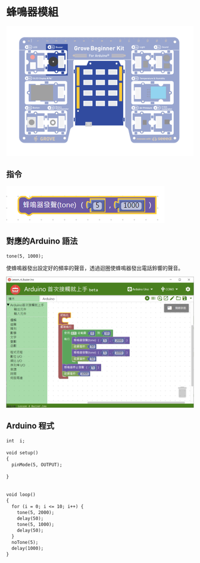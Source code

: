 # 蜂鳴器模組



![](../../../.gitbook/assets/2%20%2820%29.png)

## **指令**

![](../../../.gitbook/assets/lesson_4_buzzer2%20%281%29.png)

## **對應的**Arduino 語法

```text
tone(5, 1000);
```

使蜂鳴器發出設定好的頻率的聲音，透過迴圈使蜂鳴器發出電話鈴響的聲音。

![](../../../.gitbook/assets/image%20%283%29.png)

## Arduino 程式

```text
int  i;

void setup()
{
  pinMode(5, OUTPUT);

}


void loop()
{
  for (i = 0; i <= 10; i++) {
    tone(5, 2000);
    delay(50);
    tone(5, 1000);
    delay(50);
  }
  noTone(5);
  delay(1000);
}
```

